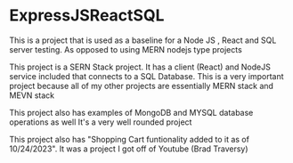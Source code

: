 # ExpressJSReactSQL
This is a project that is used as a baseline for a Node JS , React and SQL server testing. As opposed to using MERN nodejs type projects

This project is a SERN Stack project. It has a client (React) and NodeJS service included that connects to a SQL Database. This is a very important project because all of my other 
projects are essentially MERN stack and MEVN stack

This project also has examples of MongoDB and MYSQL database operations as well
It's a very well rounded project

This project also has "Shopping Cart funtionality added to it as of 10/24/2023". It was a project I got off of Youtube (Brad Traversy)

